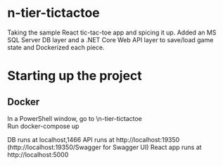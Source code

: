 # n-tier-tictactoe
Taking the sample React tic-tac-toe app and spicing it up. Added an MS SQL Server DB layer and a .NET Core Web API layer to save/load game state and Dockerized each piece.

# Starting up the project

## Docker
In a PowerShell window, go to \n-tier-tictactoe\
Run docker-compose up

DB runs at localhost,1466
API runs at http://localhost:19350 (http://localhost:19350/Swagger for Swagger UI)
React app runs at http://localhost:5000

